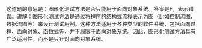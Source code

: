 这道题的意思是：图形化测试方法是否只能用于面向对象系统。答案是F，表示错误。讲解：图形化测试方法是通过将程序的结构或流程表示为图（比如控制流图、数据流图等）来设计测试用例。这种方法适用于各种类型的软件系统，包括面向过程、面向对象、函数式等，并不局限于面向对象系统。因此，图形化测试方法具有广泛适用性，而不是只针对面向对象系统。